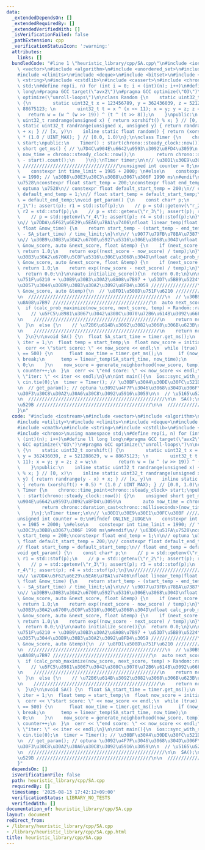 ```yaml
---
data:
  _extendedDependsOn: []
  _extendedRequiredBy: []
  _extendedVerifiedWith: []
  _isVerificationFailed: false
  _pathExtension: cpp
  _verificationStatusIcon: ':warning:'
  attributes:
    links: []
  bundledCode: "#line 1 \"heuristic_library/cpp/SA.cpp\"\n#include <iostream>\n#include\
    \ <vector>\n#include <algorithm>\n#include <unordered_set>\n#include <utility>\n\
    #include <climits>\n#include <deque>\n#include <bitset>\n#include <cmath>\n#include\
    \ <string>\n#include <cstdlib>\n#include <cassert>\n#include <chrono>\nusing namespace\
    \ std;\n#define rep(i, n) for (int i = 0; i < (int)(n); i++)\n#define ll long\
    \ long\n#pragma GCC target(\"avx2\")\n#pragma GCC optimize(\"O3\")\n#pragma GCC\
    \ optimize(\"unroll-loops\")\n\nclass Random {\n    static uint32_t xorshift()\
    \ {\n        static uint32_t x = 123456789, y = 362436039, z = 521288629, w =\
    \ 88675123; \n        uint32_t t = x ^ (x << 11); x = y; y = z; z = w;\n     \
    \   return w = (w ^ (w >> 19)) ^ (t ^ (t >> 8));\n    }\npublic:\n    inline static\
    \ uint32_t randrange(unsigned x) { return xorshift() % x; } // [0, x)\n    inline\
    \ static uint32_t randrange(unsigned x, unsigned y) { return randrange(y - x)\
    \ + x; } // [x, y)\n    inline static float random() { return (xorshift() + 0.5)\
    \ * (1.0 / UINT_MAX); } // [0.0, 1.0)\n};\n\nclass Timer {\n    chrono::time_point<chrono::steady_clock>\
    \ start;\npublic:\n    Timer() : start(chrono::steady_clock::now()) {}\n    unsigned\
    \ short get_ms() { // \u7D4C\u904E\u6642\u9593\u3092\u8FD4\u3059\n        auto\
    \ now_time = chrono::steady_clock::now();\n        return chrono::duration_cast<chrono::milliseconds>(now_time\
    \ - start).count();\n    }\n};\nTimer timer;\n\n// \u30D1\u30E9\u30E1\u30FC\u30BF\
    \ ///////////////////////////////////\nunsigned int counter = 0;\n#ifndef ONLINE_JUDGE\n\
    \    constexpr int time_limit = 1985 + 2000; \n#else\n    constexpr int time_limit\
    \ = 1990; // \u30B8\u30E3\u30C3\u30B8\u3067\u306F 1990 ms\n#endif\n// \u63D0\u51FA\
    \u7528\nconstexpr float start_temp = 200;\nconstexpr float end_temp = 1;\n\n//\
    \ optuna \u7528\n// constexpr float default_start_temp = 200;\n// constexpr float\
    \ default_end_temp = 1;\n// float start_temp = default_start_temp;\n// float end_temp\
    \ = default_end_temp;\nvoid get_param() {\n    const char* p;\n    // p = std::getenv(\"\
    r_1\"); assert(p); r1 = std::stof(p);\n    // p = std::getenv(\"r_2\"); assert(p);\
    \ r2 = std::stof(p);\n    // p = std::getenv(\"r_3\"); assert(p); r3 = std::stof(p);\n\
    \    // p = std::getenv(\"r_4\"); assert(p); r4 = std::stof(p);\n}\n////////////////////////////////////////////////\n\
    \n// \u7DDA\u5F62\u6E29\u5EA6\u7BA1\u7406\nfloat linear_temp(float &SA_start_time,\
    \ float &now_time) {\n    return start_temp - (start_temp - end_temp) * (now_time\
    \ - SA_start_time) / time_limit;\n}\n\n// \u9077\u79FB\u78BA\u7387\u95A2\u6570\
    \n// \u30B9\u30B3\u30A2\u6700\u5927\u5316\u306E\u3068\u304D\nfloat calc_prob_maximize(auto\
    \ &now_score, auto &next_score, float &temp) {\n    if (next_score > now_score)\
    \ return 1.0;\n    return exp((next_score - now_score) / temp);\n}\n\n// \u30B9\
    \u30B3\u30A2\u6700\u5C0F\u5316\u306E\u3068\u304D\nfloat calc_prob_minimize(auto\
    \ &now_score, auto &next_score, float &temp) {\n    if (next_score < now_score)\
    \ return 1.0;\n    return exp((now_score - next_score) / temp);\n}\n\nfloat calc_score(){\n\
    \  return 0.0;\n}\n\nauto initialize_score(){\n  return 0.0;\n}\n\n// \u8FD1\u508D\
    \u751F\u6210 + \u30B9\u30B3\u30A2\u8A08\u7B97 + \u53D7\u5BB9\u5224\u5B9A -> \u65B0\
    \u3057\u3044\u30B9\u30B3\u30A2\u3092\u8FD4\u3059 /////////////////\nauto generate_neighborhood(auto\
    \ &now_score, auto &temp){\n  // \u8FD1\u508D\u751F\u6210 //////////////////////////////////////\n\
    \n  //////////////////////////////////////////////////\n  // \u30B9\u30B3\u30A2\
    \u8A08\u7B97 ////////////////////////////////////\n  auto next_score = calc_score();\n\
    \  if (calc_prob_maximize(now_score, next_score, temp) > Random::random()) {\n\
    \    // \u5FC5\u8981\u3067\u3042\u308C\u3070\u72B6\u614B\u3092\u66F4\u65B0 ////////////////////\n\
    \n    //////////////////////////////////////////////\n    return next_score;\n\
    \  }\n  else {\n    // \u72B6\u614B\u3092\u3082\u3068\u306B\u623B\u3059 //////////////////////////\n\
    \n    //////////////////////////////////////////////\n    return now_score;\n\
    \  }\n}\n\nvoid SA() {\n  float SA_start_time = timer.get_ms();\n  unsigned int\
    \ iter = 1;\n  float temp = start_temp;\n  float now_score = initialize_score();\n\
    \  cerr << \"start score: \" << now_score << endl;\n  while (true) {\n    if (counter\
    \ == 500) {\n      float now_time = timer.get_ms();\n      if (now_time > time_limit)\
    \ break;\n      temp = linear_temp(SA_start_time, now_time);\n      counter =\
    \ 0;\n    }\n    now_score = generate_neighborhood(now_score, temp);\n    iter++;\
    \ counter++;\n  }\n  cerr << \"end score: \" << now_score << endl;\n  cerr <<\
    \ \"iter: \" << iter << endl;\n}\n\nint main(){\n  ios::sync_with_stdio(false);\
    \ cin.tie(0);\n  timer = Timer(); // \u30BF\u30A4\u30DE\u30FC\u521D\u671F\u5316\
    \n  // get_param(); // optuna \u3092\u4F7F\u3046\u3068\u304D\u306F\u30B3\u30E1\
    \u30F3\u30C8\u30A2\u30A6\u30C8\u3092\u5916\u3059\n\n  // \u5165\u529B //////////////////////////////////////////\n\
    \n  //////////////////////////////////////////////////\n\n  SA();\n\n  // \u51FA\
    \u529B //////////////////////////////////////////\n\n  //////////////////////////////////////////////////\n\
    }\n"
  code: "#include <iostream>\n#include <vector>\n#include <algorithm>\n#include <unordered_set>\n\
    #include <utility>\n#include <climits>\n#include <deque>\n#include <bitset>\n\
    #include <cmath>\n#include <string>\n#include <cstdlib>\n#include <cassert>\n\
    #include <chrono>\nusing namespace std;\n#define rep(i, n) for (int i = 0; i <\
    \ (int)(n); i++)\n#define ll long long\n#pragma GCC target(\"avx2\")\n#pragma\
    \ GCC optimize(\"O3\")\n#pragma GCC optimize(\"unroll-loops\")\n\nclass Random\
    \ {\n    static uint32_t xorshift() {\n        static uint32_t x = 123456789,\
    \ y = 362436039, z = 521288629, w = 88675123; \n        uint32_t t = x ^ (x <<\
    \ 11); x = y; y = z; z = w;\n        return w = (w ^ (w >> 19)) ^ (t ^ (t >> 8));\n\
    \    }\npublic:\n    inline static uint32_t randrange(unsigned x) { return xorshift()\
    \ % x; } // [0, x)\n    inline static uint32_t randrange(unsigned x, unsigned\
    \ y) { return randrange(y - x) + x; } // [x, y)\n    inline static float random()\
    \ { return (xorshift() + 0.5) * (1.0 / UINT_MAX); } // [0.0, 1.0)\n};\n\nclass\
    \ Timer {\n    chrono::time_point<chrono::steady_clock> start;\npublic:\n    Timer()\
    \ : start(chrono::steady_clock::now()) {}\n    unsigned short get_ms() { // \u7D4C\
    \u904E\u6642\u9593\u3092\u8FD4\u3059\n        auto now_time = chrono::steady_clock::now();\n\
    \        return chrono::duration_cast<chrono::milliseconds>(now_time - start).count();\n\
    \    }\n};\nTimer timer;\n\n// \u30D1\u30E9\u30E1\u30FC\u30BF ///////////////////////////////////\n\
    unsigned int counter = 0;\n#ifndef ONLINE_JUDGE\n    constexpr int time_limit\
    \ = 1985 + 2000; \n#else\n    constexpr int time_limit = 1990; // \u30B8\u30E3\
    \u30C3\u30B8\u3067\u306F 1990 ms\n#endif\n// \u63D0\u51FA\u7528\nconstexpr float\
    \ start_temp = 200;\nconstexpr float end_temp = 1;\n\n// optuna \u7528\n// constexpr\
    \ float default_start_temp = 200;\n// constexpr float default_end_temp = 1;\n\
    // float start_temp = default_start_temp;\n// float end_temp = default_end_temp;\n\
    void get_param() {\n    const char* p;\n    // p = std::getenv(\"r_1\"); assert(p);\
    \ r1 = std::stof(p);\n    // p = std::getenv(\"r_2\"); assert(p); r2 = std::stof(p);\n\
    \    // p = std::getenv(\"r_3\"); assert(p); r3 = std::stof(p);\n    // p = std::getenv(\"\
    r_4\"); assert(p); r4 = std::stof(p);\n}\n////////////////////////////////////////////////\n\
    \n// \u7DDA\u5F62\u6E29\u5EA6\u7BA1\u7406\nfloat linear_temp(float &SA_start_time,\
    \ float &now_time) {\n    return start_temp - (start_temp - end_temp) * (now_time\
    \ - SA_start_time) / time_limit;\n}\n\n// \u9077\u79FB\u78BA\u7387\u95A2\u6570\
    \n// \u30B9\u30B3\u30A2\u6700\u5927\u5316\u306E\u3068\u304D\nfloat calc_prob_maximize(auto\
    \ &now_score, auto &next_score, float &temp) {\n    if (next_score > now_score)\
    \ return 1.0;\n    return exp((next_score - now_score) / temp);\n}\n\n// \u30B9\
    \u30B3\u30A2\u6700\u5C0F\u5316\u306E\u3068\u304D\nfloat calc_prob_minimize(auto\
    \ &now_score, auto &next_score, float &temp) {\n    if (next_score < now_score)\
    \ return 1.0;\n    return exp((now_score - next_score) / temp);\n}\n\nfloat calc_score(){\n\
    \  return 0.0;\n}\n\nauto initialize_score(){\n  return 0.0;\n}\n\n// \u8FD1\u508D\
    \u751F\u6210 + \u30B9\u30B3\u30A2\u8A08\u7B97 + \u53D7\u5BB9\u5224\u5B9A -> \u65B0\
    \u3057\u3044\u30B9\u30B3\u30A2\u3092\u8FD4\u3059 /////////////////\nauto generate_neighborhood(auto\
    \ &now_score, auto &temp){\n  // \u8FD1\u508D\u751F\u6210 //////////////////////////////////////\n\
    \n  //////////////////////////////////////////////////\n  // \u30B9\u30B3\u30A2\
    \u8A08\u7B97 ////////////////////////////////////\n  auto next_score = calc_score();\n\
    \  if (calc_prob_maximize(now_score, next_score, temp) > Random::random()) {\n\
    \    // \u5FC5\u8981\u3067\u3042\u308C\u3070\u72B6\u614B\u3092\u66F4\u65B0 ////////////////////\n\
    \n    //////////////////////////////////////////////\n    return next_score;\n\
    \  }\n  else {\n    // \u72B6\u614B\u3092\u3082\u3068\u306B\u623B\u3059 //////////////////////////\n\
    \n    //////////////////////////////////////////////\n    return now_score;\n\
    \  }\n}\n\nvoid SA() {\n  float SA_start_time = timer.get_ms();\n  unsigned int\
    \ iter = 1;\n  float temp = start_temp;\n  float now_score = initialize_score();\n\
    \  cerr << \"start score: \" << now_score << endl;\n  while (true) {\n    if (counter\
    \ == 500) {\n      float now_time = timer.get_ms();\n      if (now_time > time_limit)\
    \ break;\n      temp = linear_temp(SA_start_time, now_time);\n      counter =\
    \ 0;\n    }\n    now_score = generate_neighborhood(now_score, temp);\n    iter++;\
    \ counter++;\n  }\n  cerr << \"end score: \" << now_score << endl;\n  cerr <<\
    \ \"iter: \" << iter << endl;\n}\n\nint main(){\n  ios::sync_with_stdio(false);\
    \ cin.tie(0);\n  timer = Timer(); // \u30BF\u30A4\u30DE\u30FC\u521D\u671F\u5316\
    \n  // get_param(); // optuna \u3092\u4F7F\u3046\u3068\u304D\u306F\u30B3\u30E1\
    \u30F3\u30C8\u30A2\u30A6\u30C8\u3092\u5916\u3059\n\n  // \u5165\u529B //////////////////////////////////////////\n\
    \n  //////////////////////////////////////////////////\n\n  SA();\n\n  // \u51FA\
    \u529B //////////////////////////////////////////\n\n  //////////////////////////////////////////////////\n\
    }"
  dependsOn: []
  isVerificationFile: false
  path: heuristic_library/cpp/SA.cpp
  requiredBy: []
  timestamp: '2025-08-13 17:42:12+09:00'
  verificationStatus: LIBRARY_NO_TESTS
  verifiedWith: []
documentation_of: heuristic_library/cpp/SA.cpp
layout: document
redirect_from:
- /library/heuristic_library/cpp/SA.cpp
- /library/heuristic_library/cpp/SA.cpp.html
title: heuristic_library/cpp/SA.cpp
---
```

